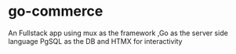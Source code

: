 # go-commerce
An Fullstack app using mux as the framework ,Go as the server side language PgSQL as the DB and HTMX for interactivity
